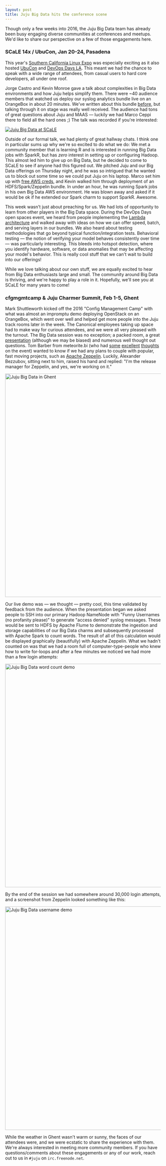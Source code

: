 ```yaml
---
layout: post
title: Juju Big Data hits the conference scene
---
```


Though only a few weeks into 2016, the Juju Big Data team has already been busy
engaging diverse communities at conferences and meetups.  We'd like to share
our perspective on a few of those engagements here.


### SCaLE 14x / UbuCon, Jan 20-24, Pasadena

This year's [Southern California Linux Expo](https://www.socallinuxexpo.org/scale/14x)
was especially exciting as it also hosted [UbuCon](http://ubucon.org/) and
[DevOps Days LA](http://www.devopsdays.org/). This meant we had the chance to
speak with a wide range of attendees, from
casual users to hard core developers, all under one roof.

Jorge Castro and Kevin Monroe gave a talk about complexities in Big Data
environments and how Juju helps simplify them.  There were ~40 audience members
that watched us deploy our syslog analytics bundle live on an OrangeBox in
about 20 minutes.  We've written about this bundle
[before](http://bigdata.juju.solutions/2015-09-22-syslog-analytics-with-apache-hadoop-flume),
but talking through it on stage was really well received.  The audience had
tons of great questions about Juju and MAAS &mdash; luckily we had Marco Ceppi
there to field all the hard ones ;)  The talk was recorded if you're interested:

[![Juju Big Data at SCaLE](http://img.youtube.com/vi/nksi_tf2xRk/0.jpg)](https://www.youtube.com/watch?v=nksi_tf2xRk&t=4m15s)

Outside of our formal talk, we had plenty of great hallway chats.  I think one
in particular sums up why we're so excited to do what we do:  We met a
community member that is learning R and is interested in running Big Data jobs
with SparkR, but has *zero* interest in setting up or configuring Hadoop.  This
almost led him to give up on Big Data, but he decided to come to SCaLE to see
if anyone had this figured out.  We pitched Juju and our Big Data offerings on
Thursday night, and he was so intrigued that he wanted us to block out some
time so we could put Juju on his laptop.  Marco set him up with
[free AWS creds](http://developer.juju.solutions), and Kevin walked him through
deployment of an HDFS/Spark/Zeppelin bundle.  In under an hour, he was running
Spark jobs in his own Big Data AWS environment.  He was blown away and asked if
it would be ok if he extended our Spark charm to support SparkR.  Awesome.

This week wasn't just about preaching for us.  We had lots of opportunity to
learn from other players in the Big Data space.  During the DevOps Days open
spaces event, we heard from people implementing the
[Lambda architecture](https://en.wikipedia.org/wiki/Lambda_architecture) and
walked away with ideas on how we can offer speed, batch, and serving layers in
our bundles.  We also heard about testing methodologies that go beyond typical
function/integration tests.  Behavioral testing &mdash; the notion of verifying
your model behaves consistently over time &mdash; was particularly interesting.
This bleeds into hotspot detection, where you identify hardware, software, or
data anomalies that may be affecting your model's behavior.  This is really
cool stuff that we can't wait to build into our offerings!

While we love talking about our own stuff, we are equally excited to hear from
Big Data enthusiasts large and small.  The community around Big Data is
thriving, and we're happy to play a role in it.  Hopefully, we'll see you at
SCaLE for many years to come!


### cfgmgmtcamp & Juju Charmer Summit, Feb 1-5, Ghent

Mark Shuttleworth kicked off the 2016 "Config Management Camp" with what was
almost an impromptu demo deploying OpenStack on an OrangeBox, which went over
well and helped get more people into the Juju track rooms later in the week.
The Canonical employees taking up space had to make way for curious attendees,
and we were all very pleased with the turnout. The Big Data session was no
exception; a packed room, a great
[presentation](https://docs.google.com/presentation/d/1nyD_XsyDBymaD5oOlKbZcjLjppGPiKLUH_p6jpjLeWc/)
(although we may be biased) and numerous well thought out questions. Tom Barber
from meteorite.bi (who had [some](http://www.meteorite.bi/blog/142)
[excellent](http://www.meteorite.bi/blog/143)
[thoughts](http://www.meteorite.bi/blog/144) on the event) wanted to know if we
had any plans to couple with popular, fast moving projects, such as
[Apache Zeppelin](https://zeppelin.incubator.apache.org/).
Luckily, Alexander Bezzubov, sitting next to him, raised his hand and replied:
"I'm the release manager for Zeppelin, and yes, we're working on it."

<img src="https://cdn.rawgit.com/juju-solutions/bigdata-community/gh-pages/img/2016-ghent-cory-kevin-mark.jpg" alt="Juju Big Data in Ghent" width="720px" />

Our live demo was &mdash; we thought &mdash; pretty cool, this time validated
by feedback from the audience. When the presentation began we asked people to
SSH into our primary Hadoop NameNode with "Funny Usernames (no profanity
please)" to generate "access denied" syslog messages. These would be sent to
HDFS by Apache Flume to demonstrate the ingestion and storage capabilities of
our Big Data charms and subsequently processed with Apache Spark to count words.
The result of all of this calculation would be displayed graphically
(beautifully) with Apache Zeppelin. What we hadn't counted on was that we had a
room full of computer-type-people who knew how to write for-loops and after a
few minutes we noticed we had more than a few login attempts:

<img src="https://cdn.rawgit.com/juju-solutions/bigdata-community/gh-pages/img/2016-ghent-demo-count.png" alt="Juju Big Data word count demo" width="720px" />

By the end of the session we had somewhere around 30,000 login attempts, and a
screenshot from Zeppelin looked something like this:

<img src="https://cdn.rawgit.com/juju-solutions/bigdata-community/gh-pages/img/2016-ghent-demo-names.png" alt="Juju Big Data username demo" width="720px" />

While the weather in Ghent wasn't warm or sunny, the faces of our attendees
were, and we were ecstatic to share the experience with them. We're always
interested in meeting more community members. If you have questions/comments
about these engagements or any of our work, reach out to us in `#juju` on
`irc.freenode.net`.
